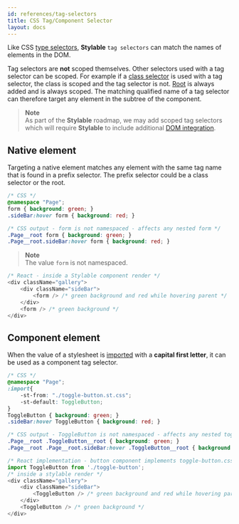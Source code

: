 ```yaml
---
id: references/tag-selectors
title: CSS Tag/Component Selector
layout: docs
---
```


Like CSS [type selectors](https://developer.mozilla.org/en-US/docs/Web/CSS/Type_selectors), **Stylable** `tag selectors` can match the names of elements in the DOM.

Tag selectors are **not** scoped themselves. Other selectors used with a tag selector can be scoped. For example if a [class selector](./class-selectors.md) is used with a tag selector, the class is scoped and the tag selector is not.  [Root](./root.md) is always added and is always scoped. The matching qualified name of a tag selector can therefore target any element in the subtree of the component. 

> **Note**  
>As part of the **Stylable** roadmap, we may add scoped tag selectors which will require **Stylable** to include additional [DOM integration](../getting-started/react-integration.md). 

## Native element

Targeting a native element matches any element with the same tag name that is found in a prefix selector. The prefix selector could be a class selector or the root.

```css
/* CSS */
@namespace "Page";
form { background: green; }
.sideBar:hover form { background: red; }
```

```css
/* CSS output - form is not namespaced - affects any nested form */
.Page__root form { background: green; } 
.Page__root.sideBar:hover form { background: red; }
```

> **Note**    
> The value `form` is not namespaced.

```js
/* React - inside a Stylable component render */
<div className="gallery">
    <div className="sideBar">
        <form /> /* green background and red while hovering parent */
    </div>
    <form /> /* green background */
</div>
```

## Component element

When the value of a stylesheet is [imported](./imports.md) with a **capital first letter**, it can be used as a component tag selector.

```css
/* CSS */
@namespace "Page";
:import{
    -st-from: "./toggle-button.st.css";
    -st-default: ToggleButton;
}
ToggleButton { background: green; }
.sideBar:hover ToggleButton { background: red; }
```

```css
/* CSS output - ToggleButton is not namespaced - affects any nested toggle button */
.Page__root .ToggleButton__root { background: green; }
.Page__root .Page__root.sideBar:hover .ToggleButton__root { background: red; }
```


```js
/* React implementation - button component implements toggle-button.css */
import ToggleButton from './toggle-button';
/* inside a stylable render */
<div className="gallery">
    <div className="sideBar">
        <ToggleButton /> /* green background and red while hovering parent */
    </div>
    <ToggleButton /> /* green background */
</div>
```
